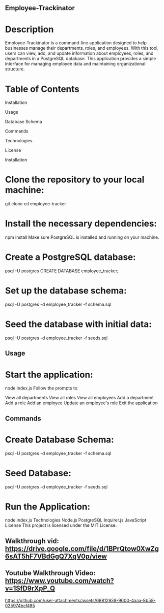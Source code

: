 ## Employee-Trackinator ##
# Description #
Employee-Trackinator is a command-line application designed to help businesses manage their departments, roles, and employees. With this tool, users can view, add, and update information about employees, roles, and departments in a PostgreSQL database. This application provides a simple interface for managing employee data and maintaining organizational structure.

# Table of Contents #

Installation

Usage

Database Schema

Commands

Technologies

License

Installation





# Clone the repository to your local machine: #

git clone <repository-url>
cd employee-tracker





# Install the necessary dependencies: #

npm install
Make sure PostgreSQL is installed and running on your machine.





# Create a PostgreSQL database: #

psql -U postgres
CREATE DATABASE employee_tracker;





# Set up the database schema: #

psql -U postgres -d employee_tracker -f schema.sql




# Seed the database with initial data: #

psql -U postgres -d employee_tracker -f seeds.sql




## Usage ##
# Start the application: #

node index.js
Follow the prompts to:

View all departments
View all roles
View all employees
Add a department
Add a role
Add an employee
Update an employee's role
Exit the application





## Commands ##
# Create Database Schema: #

psql -U postgres -d employee_tracker -f schema.sql

# Seed Database: #

psql -U postgres -d employee_tracker -f seeds.sql

# Run the Application: #

node index.js
Technologies
Node.js
PostgreSQL
Inquirer.js
JavaScript
License
This project is licensed under the MIT License.

## Walkthrough vid: https://drive.google.com/file/d/1BPrQtow0XwZg6sAT5hF7VBdGgQ7XqV0p/view ##
## Youtube Walkthrough Video: https://www.youtube.com/watch?v=1SfD9rXpP_Q





https://github.com/user-attachments/assets/68812938-9600-4aaa-8b58-025974bef485

  ##
